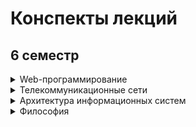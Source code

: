 # Конспекты лекций 
## 6 семестр
<details>
  <summary>Web-программирование</summary>
  
* [01 HTTP и web-серверы](https://github.com/castlesofplacebo/itmo-lectures/blob/master/web%20(6th%20semester)/01_lec.pdf)
* [02 Подходы к разработке web-приложений](https://github.com/castlesofplacebo/itmo-lectures/blob/master/web%20(6th%20semester)/02_lec.pdf)

</details>
<details>
  <summary>Телекоммуникационные сети</summary>
  
* [01 Модель OSI](https://github.com/castlesofplacebo/itmo-lectures/blob/master/networks/01_lec.pdf)
* [02 Физический уровень](https://github.com/castlesofplacebo/itmo-lectures/blob/master/networks/02_lec.pdf)
* [03 Ethernet](https://github.com/castlesofplacebo/itmo-lectures/blob/master/networks/03_lec.pdf)

</details>
<details>
  <summary>Архитектура информационных систем</summary>
  
* [01 Введение. Информационные системы](https://github.com/castlesofplacebo/itmo-lectures/blob/master/IS%20architecture/lec_01.pdf)

</details>
<details>
  <summary>Философия</summary>
  
* [01 Введение. Что изучает философия?](https://github.com/castlesofplacebo/itmo-lectures/blob/master/philosophy/01.pdf)
* [02 Теории истинности](https://github.com/castlesofplacebo/itmo-lectures/blob/master/philosophy/02.pdf)
* [02 (практика) Размышления о первой философии Декарта](https://github.com/castlesofplacebo/itmo-lectures/blob/master/philosophy/02pr.pdf)
* [03 Парменид](https://github.com/castlesofplacebo/itmo-lectures/blob/master/philosophy/03.pdf)
* [04 История онтологии](https://github.com/castlesofplacebo/itmo-lectures/blob/master/philosophy/04.pdf)
* [04 (практика) Нагель и Плейс](https://github.com/castlesofplacebo/itmo-lectures/blob/master/philosophy/04pr.pdf)
* [05 (практика) Обобщение](https://github.com/castlesofplacebo/itmo-lectures/blob/master/philosophy/05pr.pdf)
* [06 Обобщение](https://github.com/castlesofplacebo/itmo-lectures/blob/master/philosophy/06.pdf)

</details>
